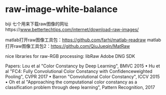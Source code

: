 # raw-image-white-balance
biji
七个用来下载raw图像的网址https://www.bettertechtips.com/internet/download-raw-images/

matlab打开raw图像工具包：https://github.com/farhi/matlab-readraw
matlab打开raw图像工具包2：https://github.com/QiuJueqin/MatRaw

nice libraries for raw-RGB processing:  libRaw    Adobe DNG SDK


Papers:
Lou et al "Color Constancy by Deep Learning", BMVC 2015
• Hu et al "FC4: Fully Convolutional Color Constancy with Confidenceweighted Pooling", CVPR 2017
• Barron "Convolutional Color Constancy", ICCV 2015
• Oh et al "Approaching the computational color constancy as a classification
problem through deep learning", Pattern Recognition, 2017
